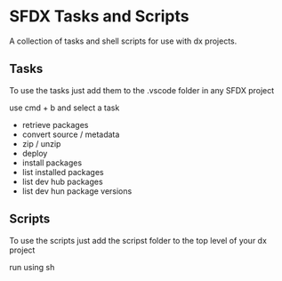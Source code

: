 # SFDX Tasks and Scripts
A collection of tasks and shell scripts for use with dx projects.

## Tasks 

To use the tasks just add them to the .vscode folder in any SFDX project

use cmd + b and select a task

- retrieve packages
- convert source / metadata
- zip / unzip
- deploy
- install packages
- list installed packages
- list dev hub packages
- list dev hun package versions

## Scripts 

To use the scripts just add the scripst folder to the top level of your dx project

run using sh <script path>

e.g. ```sh users/mattknight/documents/myproject/scripts/deployToOrg.sh```

### scripts included
- orgSetup.sh  -- easily create and push your source to a scratch orgSetup
- deployToOrg.sh -- deploys your dx source to an org 

